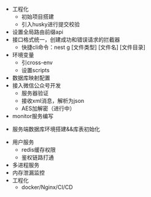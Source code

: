<!-- OK LIST -->
* 工程化
  * 初始项目搭建
  * 引入husky进行提交校验
* 设置全局路由前缀api
* 接口格式统一，创建成功和错误请求的拦截器
  * 快捷cli命令：nest g [文件类型] [文件名] [文件目录]
* 环境变量
  * 引cross-env
  * 设置scripts
* 数据库映射配置
* 接入微信公众号开发
  * 服务器验证
  * 接收xml消息，解析为json
  * AES加解密（进行中）
* monitor服务编写
<!-- TODO LIST -->
* 服务端数据库环境搭建&&库表初始化
<!-- https://developers.weixin.qq.com/doc/offiaccount/Getting_Started/Getting_Started_Guide.html -->
* 用户服务
  * redis缓存权限
  * 鉴权链路打通
* 多进程服务
* 内存泄漏监控
* 工程化
  * docker/Nginx/CI/CD